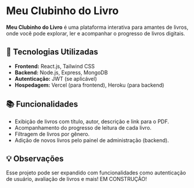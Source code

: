Meu Clubinho do Livro
=====================

**Meu Clubinho do Livro** é uma plataforma interativa para amantes de livros, onde você pode explorar, ler e acompanhar o progresso de livros digitais.

🔧 Tecnologias Utilizadas
-------------------------

*   **Frontend:** React.js, Tailwind CSS
*   **Backend:** Node.js, Express, MongoDB
*   **Autenticação:** JWT (se aplicável)
*   **Hospedagem:** Vercel (para frontend), Heroku (para backend)

📚 Funcionalidades
------------------

*   Exibição de livros com título, autor, descrição e link para o PDF.
*   Acompanhamento do progresso de leitura de cada livro.
*   Filtragem de livros por gênero.
*   Adição de novos livros pelo painel de administração (backend).

💡 Observações
--------------

Esse projeto pode ser expandido com funcionalidades como autenticação de usuário, avaliação de livros e mais! EM CONSTRUÇÃO!